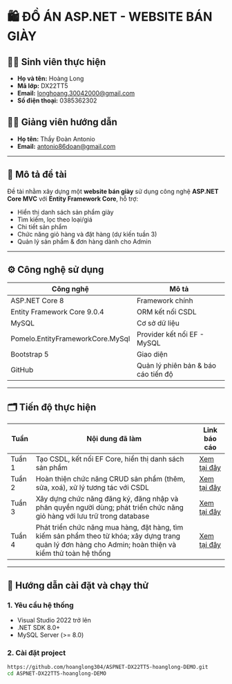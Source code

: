 # 🛍️ ĐỒ ÁN ASP.NET - WEBSITE BÁN GIÀY

## 👩‍💻 Sinh viên thực hiện
- **Họ và tên:** Hoàng Long
- **Mã lớp:** DX22TT5  
- **Email:** longhoang.30042000@gmail.com
- **Số điện thoại:** 0385362302

## 👨‍🏫 Giảng viên hướng dẫn
- **Họ tên:** Thầy Đoàn Antonio  
- **Email:** antonio86doan@gmail.com

---

## 📌 Mô tả đề tài

Đề tài nhằm xây dựng một **website bán giày** sử dụng công nghệ **ASP.NET Core MVC** với **Entity Framework Core**, hỗ trợ:
- Hiển thị danh sách sản phẩm giày
- Tìm kiếm, lọc theo loại/giá
- Chi tiết sản phẩm
- Chức năng giỏ hàng và đặt hàng (dự kiến tuần 3)
- Quản lý sản phẩm & đơn hàng dành cho Admin

---

## ⚙️ Công nghệ sử dụng

| Công nghệ | Mô tả |
|----------|-------|
| ASP.NET Core 8 | Framework chính |
| Entity Framework Core 9.0.4 | ORM kết nối CSDL |
| MySQL | Cơ sở dữ liệu |
| Pomelo.EntityFrameworkCore.MySql | Provider kết nối EF - MySQL |
| Bootstrap 5 | Giao diện |
| GitHub | Quản lý phiên bản & báo cáo tiến độ |

---

## 🗂️ Tiến độ thực hiện

| Tuần | Nội dung đã làm | Link báo cáo |
|------|------------------|--------------|
| Tuần 1 | Tạo CSDL, kết nối EF Core, hiển thị danh sách sản phẩm | [Xem tại đây](progress-report/week01.txt)
| Tuần 2 | Hoàn thiện chức năng CRUD sản phẩm (thêm, sửa, xoá), xử lý tương tác với CSDL | [Xem tại đây](progress-report/week02.txt) 
| Tuần 3 | Xây dựng chức năng đăng ký, đăng nhập và phân quyền người dùng; phát triển chức năng giỏ hàng với lưu trữ trong database | [Xem tại đây](progress-report/week03.txt) |
| Tuần 4 | Phát triển chức năng mua hàng, đặt hàng, tìm kiếm sản phẩm theo từ khóa; xây dựng trang quản lý đơn hàng cho Admin; hoàn thiện và kiểm thử toàn hệ thống | [Xem tại đây](progress-report/week04.txt)   |
---

## 🧪 Hướng dẫn cài đặt và chạy thử

### 1. Yêu cầu hệ thống
- Visual Studio 2022 trở lên
- .NET SDK 8.0+
- MySQL Server (>= 8.0)

### 2. Cài đặt project
```bash
https://github.com/hoanglong304/ASPNET-DX22TT5-hoanglong-DEMO.git
cd ASPNET-DX22TT5-hoanglong-DEMO
